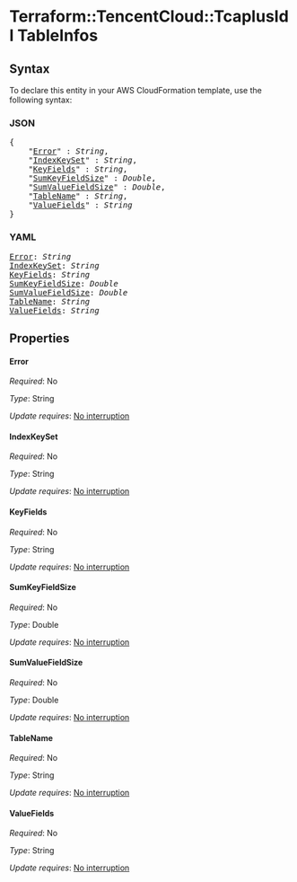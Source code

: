 # Terraform::TencentCloud::TcaplusIdl TableInfos

## Syntax

To declare this entity in your AWS CloudFormation template, use the following syntax:

### JSON

<pre>
{
    "<a href="#error" title="Error">Error</a>" : <i>String</i>,
    "<a href="#indexkeyset" title="IndexKeySet">IndexKeySet</a>" : <i>String</i>,
    "<a href="#keyfields" title="KeyFields">KeyFields</a>" : <i>String</i>,
    "<a href="#sumkeyfieldsize" title="SumKeyFieldSize">SumKeyFieldSize</a>" : <i>Double</i>,
    "<a href="#sumvaluefieldsize" title="SumValueFieldSize">SumValueFieldSize</a>" : <i>Double</i>,
    "<a href="#tablename" title="TableName">TableName</a>" : <i>String</i>,
    "<a href="#valuefields" title="ValueFields">ValueFields</a>" : <i>String</i>
}
</pre>

### YAML

<pre>
<a href="#error" title="Error">Error</a>: <i>String</i>
<a href="#indexkeyset" title="IndexKeySet">IndexKeySet</a>: <i>String</i>
<a href="#keyfields" title="KeyFields">KeyFields</a>: <i>String</i>
<a href="#sumkeyfieldsize" title="SumKeyFieldSize">SumKeyFieldSize</a>: <i>Double</i>
<a href="#sumvaluefieldsize" title="SumValueFieldSize">SumValueFieldSize</a>: <i>Double</i>
<a href="#tablename" title="TableName">TableName</a>: <i>String</i>
<a href="#valuefields" title="ValueFields">ValueFields</a>: <i>String</i>
</pre>

## Properties

#### Error

_Required_: No

_Type_: String

_Update requires_: [No interruption](https://docs.aws.amazon.com/AWSCloudFormation/latest/UserGuide/using-cfn-updating-stacks-update-behaviors.html#update-no-interrupt)

#### IndexKeySet

_Required_: No

_Type_: String

_Update requires_: [No interruption](https://docs.aws.amazon.com/AWSCloudFormation/latest/UserGuide/using-cfn-updating-stacks-update-behaviors.html#update-no-interrupt)

#### KeyFields

_Required_: No

_Type_: String

_Update requires_: [No interruption](https://docs.aws.amazon.com/AWSCloudFormation/latest/UserGuide/using-cfn-updating-stacks-update-behaviors.html#update-no-interrupt)

#### SumKeyFieldSize

_Required_: No

_Type_: Double

_Update requires_: [No interruption](https://docs.aws.amazon.com/AWSCloudFormation/latest/UserGuide/using-cfn-updating-stacks-update-behaviors.html#update-no-interrupt)

#### SumValueFieldSize

_Required_: No

_Type_: Double

_Update requires_: [No interruption](https://docs.aws.amazon.com/AWSCloudFormation/latest/UserGuide/using-cfn-updating-stacks-update-behaviors.html#update-no-interrupt)

#### TableName

_Required_: No

_Type_: String

_Update requires_: [No interruption](https://docs.aws.amazon.com/AWSCloudFormation/latest/UserGuide/using-cfn-updating-stacks-update-behaviors.html#update-no-interrupt)

#### ValueFields

_Required_: No

_Type_: String

_Update requires_: [No interruption](https://docs.aws.amazon.com/AWSCloudFormation/latest/UserGuide/using-cfn-updating-stacks-update-behaviors.html#update-no-interrupt)

